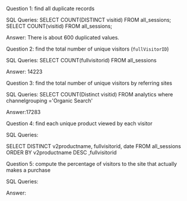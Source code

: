 Question 1: find all duplicate records

SQL Queries: 
SELECT 
COUNT(DISTINCT visitid) FROM all_sessions;
SELECT 
COUNT(visitid) FROM all_sessions;

Answer: There is about 600 duplicated values.



Question 2: find the total number of unique visitors (`fullVisitorID`)

SQL Queries: SELECT COUNT(fullvisitorid)  FROM all_sessions

Answer: 14223



Question 3: find the total number of unique visitors by referring sites

SQL Queries: SELECT COUNT(Distinct visitid) FROM analytics where channelgrouping ='Organic Search'

Answer:17283



Question 4: find each unique product viewed by each visitor

SQL Queries: 

SELECT 
DISTINCT v2productname, fullvisitorid, date FROM all_sessions 
ORDER BY v2productname DESC ,fullvisitorid




Question 5:  compute the percentage of visitors to the site that actually makes a purchase

SQL Queries:

Answer:
